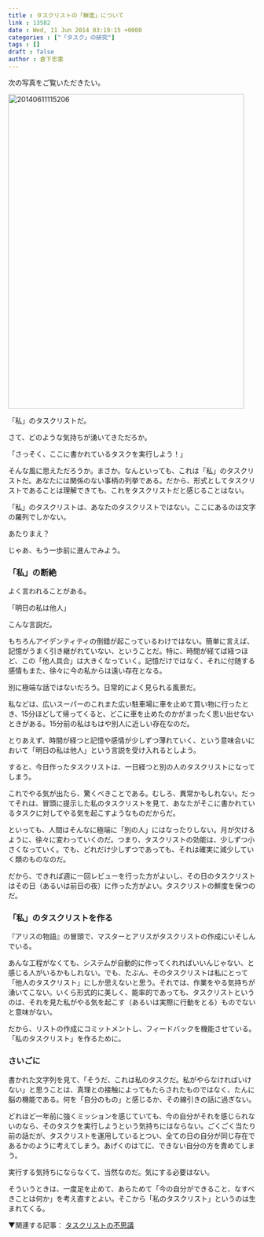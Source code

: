 ```yaml
---
title : タスクリストの「鮮度」について
link : 13582
date : Wed, 11 Jun 2014 03:19:15 +0000
categories : ["「タスク」の研究"]
tags : []
draft : false
author : 倉下忠憲
---
```


次の写真をご覧いただきたい。

<a href="https://rashita.net/blog/wp-content/uploads/2014/06/20140611115206.jpg"><img src="https://rashita.net/blog/wp-content/uploads/2014/06/20140611115206.jpg" alt="20140611115206" width="480" height="640" class="alignnone size-full wp-image-13583" /></a>

「私」のタスクリストだ。

さて、どのような気持ちが湧いてきただろか。

「さっそく、ここに書かれているタスクを実行しよう！」

そんな風に思えただろうか。まさか。なんといっても、これは「私」のタスクリストだ。あなたには関係のない事柄の列挙である。だから、形式としてタスクリストであることは理解できても、これをタスクリストだと感じることはない。

「私」のタスクリストは、あなたのタスクリストではない。ここにあるのは文字の羅列でしかない。

あたりまえ？

じゃあ、もう一歩前に進んでみよう。

<H3>「私」の断絶</H3>

よく言われることがある。

「明日の私は他人」

こんな言説だ。

もちろんアイデンティティの倒錯が起こっているわけではない。簡単に言えば、記憶がうまく引き継がれていない、ということだ。特に、時間が経てば経つほど、この「他人具合」は大きくなっていく。記憶だけではなく、それに付随する感情もまた、徐々に今の私からは遠い存在となる。

別に極端な話ではないだろう。日常的によく見られる風景だ。

私などは、広いスーパーのこれまた広い駐車場に車を止めて買い物に行ったとき、15分ほどして帰ってくると、どこに車を止めたのかがまったく思い出せないときがある。15分前の私はもはや別人に近しい存在なのだ。

とりあえず、時間が経つと記憶や感情が少しずつ薄れていく、という意味合いにおいて「明日の私は他人」という言説を受け入れるとしよう。

すると、今日作ったタスクリストは、一日経つと別の人のタスクリストになってしまう。

これでやる気が出たら、驚くべきことである。むしろ、異常かもしれない。だってそれは、冒頭に提示した私のタスクリストを見て、あなたがそこに書かれているタスクに対してやる気を起こすようなものだからだ。

といっても、人間はそんなに極端に「別の人」にはなったりしない。月が欠けるように、徐々に変わっていくのだ。つまり、タスクリストの効能は、少しずつ小さくなっていく。でも、どれだけ少しずつであっても、それは確実に減少していく類のものなのだ。

だから、できれば週に一回レビューを行った方がよいし、その日のタスクリストはその日（あるいは前日の夜）に作った方がよい。タスクリストの鮮度を保つのだ。

<H3>「私」のタスクリストを作る</H3>

『アリスの物語』の冒頭で、マスターとアリスがタスクリストの作成にいそしんでいる。

あんな工程がなくても、システムが自動的に作ってくれればいいんじゃない、と感じる人がいるかもしれない。でも、たぶん、そのタスクリストは私にとって「他人のタスクリスト」にしか思えないと思う。それでは、作業をやる気持ちが湧いてこない。いくら形式的に美しく、能率的であっても、タスクリストというのは、それを見た私がやる気を起こす（あるいは実際に行動をとる）ものでないと意味がない。

だから、リストの作成にコミットメントし、フィードバックを機能させている。「私のタスクリスト」を作るために。

<H3>さいごに</H3>

書かれた文字列を見て、「そうだ、これは私のタスクだ。私がやらなければいけない」と思うことは、真理との接触によってもたらされたものではなく、たんに脳の機能である。何を「自分のもの」と感じるか、その線引きの話に過ぎない。

どれほど一年前に強くミッションを感じていても、今の自分がそれを感じられないのなら、そのタスクを実行しようという気持ちにはならない。ごくごく当たり前の話だが、タスクリストを運用しているとつい、全ての日の自分が同じ存在であるかのように考えてしまう。あげくのはてに、できない自分の方を責めてしまう。

実行する気持ちにならなくて、当然なのだ。気にする必要はない。

そういうときは、一度足を止めて、あらためて「今の自分ができること、なすべきことは何か」を考え直すとよい。そこから「私のタスクリスト」というのは生まれてくる。

▼関連する記事：
<a href="https://rashita.net/blog/?p=13423" target="_blank">タスクリストの不思議</a>


